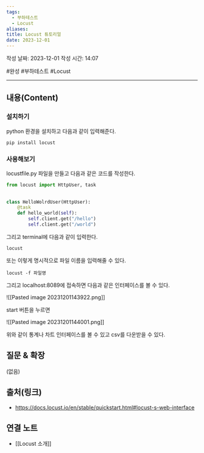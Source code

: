 ```yaml
---
tags:
  - 부하테스트
  - Locust
aliases: 
title: Locust 튜토리얼
date: 2023-12-01
---
```

작성 날짜: 2023-12-01
작성 시간: 14:07

 #완성 #부하테스트 #Locust 

----
## 내용(Content)
### 설치하기

python 환경을 설치하고 다음과 같이 입력해준다.

```
pip install locust
```

### 사용해보기

locustfile.py 파일을 만들고 다음과 같은 코드를 작성한다.

```python
from locust import HttpUser, task  
  
  
class HelloWolrdUser(HttpUser):  
    @task  
    def hello_world(self):  
        self.client.get("/hello")  
        self.client.get("/world")
```

그리고 terminal에 다음과 같이 입력한다.

```
locust
```

또는 이렇게 명시적으로 파일 이름을 입력해줄 수 있다.

```
locust -f 파일명
```

그리고 localhost:8089에 접속하면 다음과 같은 인터페이스를 볼 수 있다.

![[Pasted image 20231201143922.png]]

start 버튼을 누르면 

![[Pasted image 20231201144001.png]]

위와 같이 통계나 차트 인터페이스를 볼 수 있고 csv를 다운받을 수 있다.



## 질문 & 확장

(없음)

## 출처(링크)
- https://docs.locust.io/en/stable/quickstart.html#locust-s-web-interface

## 연결 노트
- [[Locust 소개]]









